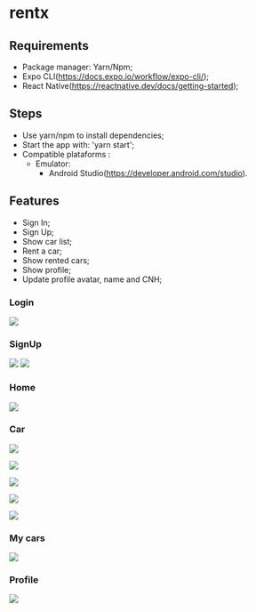 # rentx
## Requirements

- Package manager: Yarn/Npm;
- Expo CLI(https://docs.expo.io/workflow/expo-cli/);
- React Native(https://reactnative.dev/docs/getting-started);
## Steps

- Use yarn/npm to install dependencies;
- Start the app with: 'yarn start';
- Compatible plataforms :
  - Emulator:
    - Android Studio(https://developer.android.com/studio).

## Features

- Sign In;
- Sign Up;
- Show car list;
- Rent a car;
- Show rented cars;
- Show profile;
- Update profile avatar, name and CNH;
### Login

![](assets/screenshots/singIn.png)
### SignUp

![](assets/screenshots/singUpFirst.png)
![](assets/screenshots/singUpSecond.png)
### Home

![](assets/screenshots/home.png)

### Car

![](assets/screenshots/car.png)

![](assets/screenshots/car2.png)

![](assets/screenshots/schedule.png)

![](assets/screenshots/scheduleDetails.png)

![](assets/screenshots/confirmation.png)
### My cars

![](assets/mycars.png)
### Profile

![](assets/profile.png)
